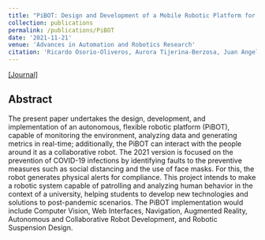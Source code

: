 ```yaml
---
title: "PiBOT: Design and Development of a Mobile Robotic Platform for COVID-19 Response"
collection: publications
permalink: /publications/PiBOT
date: '2021-11-21'
venue: 'Advances in Automation and Robotics Research'
citation: 'Ricardo Osorio-Oliveros, Aurora Tijerina-Berzosa, Juan Angel Gonzalez-Aguirre<b><i>Iqui Balam Heredia-Marin</i></b>, Mauricio Adolfo Ramírez-Moreno, Jorge de Jesús Lozoya-Santos'
---
```


[[Journal]](https://link.springer.com/chapter/10.1007%2F978-3-030-90033-5_27)

## Abstract
The present paper undertakes the design, development, and implementation of an autonomous, flexible robotic platform (PiBOT), capable of monitoring the environment, analyzing data and generating metrics in real-time; additionally, the PiBOT can interact with the people around it as a collaborative robot. The 2021 version is focused on the prevention of COVID-19 infections by identifying faults to the preventive measures such as social distancing and the use of face masks. For this, the robot generates physical alerts for compliance. This project intends to make a robotic system capable of patrolling and analyzing human behavior in the context of a university, helping students to develop new technologies and solutions to post-pandemic scenarios. The PiBOT implementation would include Computer Vision, Web Interfaces, Navigation, Augmented Reality, Autonomous and Collaborative Robot Development, and Robotic Suspension Design.